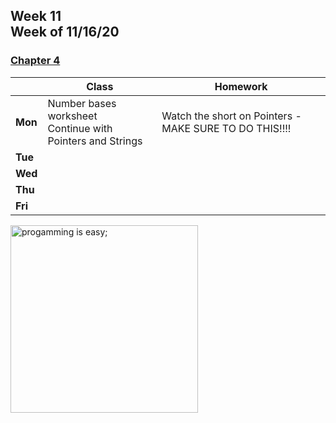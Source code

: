 <meta http-equiv="refresh" content="300"/>

## Week 11<br>Week of 11/16/20  

### [Chapter 4](/ap/curriculum/4)

  |       |Class                  |Homework   |
  |-------|---------              |---------  |
  |**Mon**|Number bases worksheet<br>Continue with Pointers and Strings |Watch the short on Pointers - MAKE SURE TO DO THIS!!!! |
  |**Tue**| | |
  |**Wed**| | |
  |**Thu**| | |
  |**Fri**| | |

<img src="https://i.pinimg.com/originals/de/f5/2f/def52fe41d695d8feebd2cdc194da929.png" alt="progamming is easy;" height="300">


